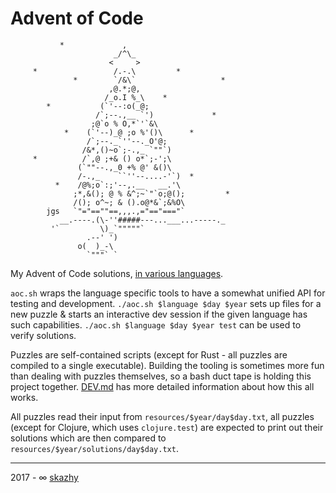 # Advent of Code

```
           *             ,
                       _/^\_
                      <     >
     *                 /.-.\         *
              *        `/&\`                   *
                      ,@.*;@,
                     /_o.I %_\    *
        *           (`'--:o(_@;
                   /`;--.,__ `')             *
                  ;@`o % O,*`'`&\
            *    (`'--)_@ ;o %'()\      *
                 /`;--._`''--._O'@;
                /&*,()~o`;-.,_ `""`)
     *          /`,@ ;+& () o*`;-';\
               (`""--.,_0 +% @' &()\
               /-.,_    ``''--....-'`)  *
          *    /@%;o`:;'--,.__   __.'\
              ;*,&(); @ % &^;~`"`o;@();         *
              /(); o^~; & ().o@*&`;&%O\
        jgs   `"="==""==,,,.,="=="==="`
           __.----.(\-''#####---...___...-----._
         '`         \)_`"""""`
                 .--' ')
               o(  )_-\
                 `"""` `
```

My Advent of Code solutions, [in various languages](doc/PUZZLES.md).

`aoc.sh` wraps the language specific tools to have a somewhat unified API for
testing and development. `./aoc.sh $language $day $year` sets up files
for a new puzzle & starts an interactive dev session if the given language has
such capabilities. `./aoc.sh $language $day $year test` can be used to verify
solutions.

Puzzles are self-contained scripts (except for Rust - all puzzles are compiled
to a single executable). Building the tooling is sometimes more fun than
dealing with puzzles themselves, so a bash duct tape is holding this project
together. [DEV.md](doc/DEV.md) has more detailed information about how this
all works.

All puzzles read their input from `resources/$year/day$day.txt`, all puzzles
(except for Clojure, which uses `clojure.test`) are expected to print out
their solutions which are then compared to `resources/$year/solutions/day$day.txt`.

______________________________________________________________________

2017 - ∞ [skazhy](https://karlis.me)
